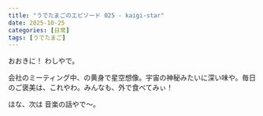 ```yaml
---
title: "うでたまごのエピソード 025 - kaigi-star"
date: 2025-10-25
categories: [日常]
tags: [うでたまご]
---
```


おおきに！ わしやで。

会社のミーティング中、の黄身で星空想像。宇宙の神秘みたいに深い味や。毎日のご褒美は、これやわ。みんなも、外で食べてみぃ！

ほな、次は 音楽の話やで～。